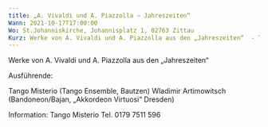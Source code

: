 ```yaml
---
title: „A. Vivaldi und A. Piazzolla – Jahreszeiten“
Wann: 2021-10-17T17:00:00
Wo: St.Johanniskirche, Johannisplatz 1, 02763 Zittau
Kurz: Werke von A. Vivaldi und A. Piazzolla aus den „Jahreszeiten“  - Tango Misterio (Tango Ensemble, Bautzen)  - Wladimir Artimowitsch (Bandoneon/Bajan, „Akkordeon Virtuosi“ Dresden)
---
```


Werke von A. Vivaldi und A. Piazzolla aus den „Jahreszeiten“ 

Ausführende:

Tango Misterio (Tango Ensemble, Bautzen) 
Wladimir Artimowitsch (Bandoneon/Bajan, „Akkordeon Virtuosi“ Dresden) 


Information:
		Tango Misterio 
Tel. 0179 7511 596
